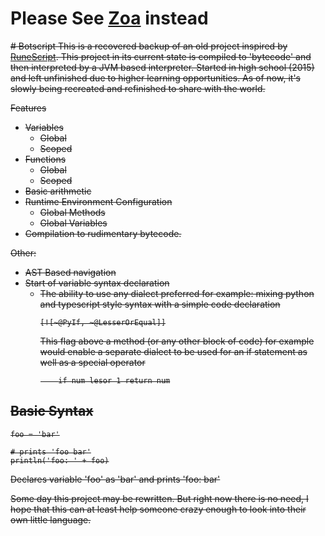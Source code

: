 # Please See [Zoa](https://github.com/riansaunders/Zoa) instead

<s># Botscript
This is a recovered backup of an old project inspired by [RuneScript](https://runescape.wiki/w/RuneScript). This project in its current state is compiled to 'bytecode' and then interpreted by a JVM based interpreter. Started in high school (2015) and left unfinished due to higher learning opportunities. As of now, it's slowly being recreated and refinished to share with the world.

Features
* Variables
    * Global
    * Scoped
* Functions
    * Global
    * Scoped
* Basic arithmetic
* Runtime Environment Configuration
    * Global Methods
    * Global Variables
* Compilation to rudimentary bytecode.

Other:
* AST Based navigation
* Start of variable syntax declaration
    * The ability to use any dialect preferred for example: mixing python and typescript style syntax with a simple code declaration
        ```
        [![~@PyIf, ~@LesserOrEqual]]
        ``` 
        This flag above a method (or any other block of code) for example would enable a separate dialect to be used for an if statement as well as a special operator
        ```
            if num lesor 1 return num
        ```

## Basic Syntax
```
foo = 'bar'

# prints 'foo bar'
println('foo: ' + foo)
```
Declares variable 'foo' as 'bar' and prints 'foo: bar'

Some day this project may be rewritten. But right now there is no need, I hope that this can at least help someone crazy enough to look into their own little language.</s>